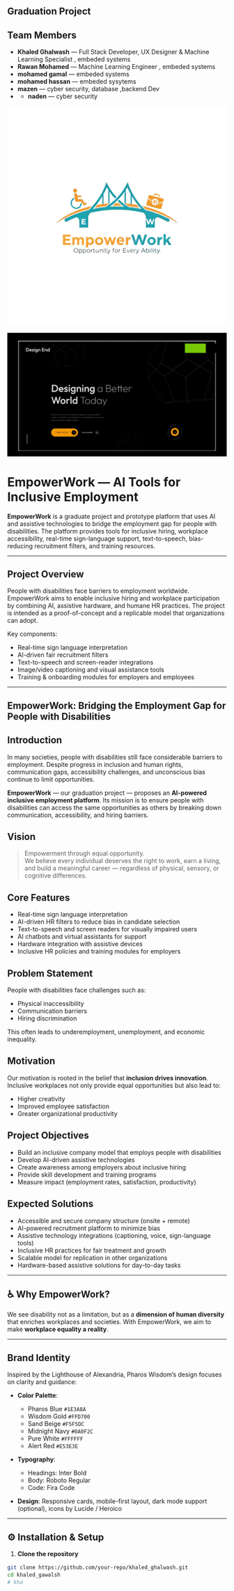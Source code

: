 ## Graduation Project 
## Team Members

- **Khaled Ghalwash** — Full Stack Developer, UX Designer & Machine Learning Specialist , embeded systems  
- **Rawan Mohamed** — Machine Learning Engineer  , embeded systems
- **mohamed gamal** — embeded systems
- **mohamed hassan** —  embeded sysytems 
- **mazen** — cyber security, database ,backend Dev
- - **naden** — cyber security

![Freepik Image](freepik_br_2332aa31-4d8a-4f88-ba47-aa70c04f044e.png)


![Design Preview](https://github.com/AHMAD-JX/DesignEnd-Website-Template/blob/53fe66c2a5bd3f46bff8ab538515dff81a4600cc/img/1.gif)


# EmpowerWork — AI Tools for Inclusive Employment

**EmpowerWork** is a graduate project and prototype platform that uses AI and assistive technologies to bridge the employment gap for people with disabilities. The platform provides tools for inclusive hiring, workplace accessibility, real-time sign-language support, text-to-speech, bias-reducing recruitment filters, and training resources.

---

##  Project Overview

People with disabilities face barriers to employment worldwide. EmpowerWork aims to enable inclusive hiring and workplace participation by combining AI, assistive hardware, and humane HR practices. The project is intended as a proof-of-concept and a replicable model that organizations can adopt.

Key components:
- Real-time sign language interpretation
- AI-driven fair recruitment filters
- Text-to-speech and screen-reader integrations
- Image/video captioning and visual assistance tools
- Training & onboarding modules for employers and employees

---

## EmpowerWork: Bridging the Employment Gap for People with Disabilities

##  Introduction
In many societies, people with disabilities still face considerable barriers to employment. Despite progress in inclusion and human rights, communication gaps, accessibility challenges, and unconscious bias continue to limit opportunities.  

**EmpowerWork** — our graduation project — proposes an **AI-powered inclusive employment platform**. Its mission is to ensure people with disabilities can access the same opportunities as others by breaking down communication, accessibility, and hiring barriers.

##  Vision
> Empowerment through equal opportunity.  
We believe every individual deserves the right to work, earn a living, and build a meaningful career — regardless of physical, sensory, or cognitive differences.

##  Core Features
- Real-time sign language interpretation  
- AI-driven HR filters to reduce bias in candidate selection  
- Text-to-speech and screen readers for visually impaired users  
- AI chatbots and virtual assistants for support  
- Hardware integration with assistive devices  
- Inclusive HR policies and training modules for employers  

##  Problem Statement
People with disabilities face challenges such as:  
- Physical inaccessibility  
- Communication barriers  
- Hiring discrimination  

This often leads to underemployment, unemployment, and economic inequality.

##  Motivation
Our motivation is rooted in the belief that **inclusion drives innovation**. Inclusive workplaces not only provide equal opportunities but also lead to:  
- Higher creativity  
- Improved employee satisfaction  
- Greater organizational productivity  

##  Project Objectives
- Build an inclusive company model that employs people with disabilities  
- Develop AI-driven assistive technologies  
- Create awareness among employers about inclusive hiring  
- Provide skill development and training programs  
- Measure impact (employment rates, satisfaction, productivity)  

## Expected Solutions
- Accessible and secure company structure (onsite + remote)  
- AI-powered recruitment platform to minimize bias  
- Assistive technology integrations (captioning, voice, sign-language tools)  
- Inclusive HR practices for fair treatment and growth  
- Scalable model for replication in other organizations  
- Hardware-based assistive solutions for day-to-day tasks  

---

## ♿ Why EmpowerWork?
We see disability not as a limitation, but as a **dimension of human diversity** that enriches workplaces and societies. With EmpowerWork, we aim to make **workplace equality a reality**.



---

##  Brand Identity

Inspired by the Lighthouse of Alexandria, Pharos Wisdom’s design focuses on clarity and guidance:

- **Color Palette**:  
  - Pharos Blue `#1E3A8A`  
  - Wisdom Gold `#FFD700`  
  - Sand Beige `#F5F5DC`  
  - Midnight Navy `#0A0F2C`  
  - Pure White `#FFFFFF`  
  - Alert Red `#E53E3E`  

- **Typography**:  
  - Headings: Inter Bold  
  - Body: Roboto Regular  
  - Code: Fira Code  

- **Design**: Responsive cards, mobile-first layout, dark mode support (optional), icons by Lucide / Heroico  

---

## ⚙ Installation & Setup

1. **Clone the repository**  
```bash
git clone https://github.com/your-repo/khaled_ghalwash.git
cd khaled_gawalsh
# kha

